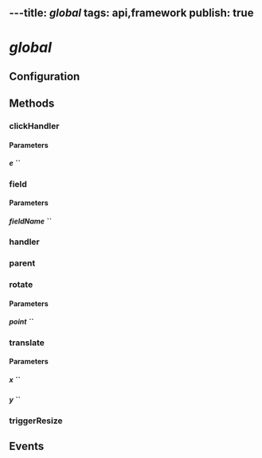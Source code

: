 ---title: _global_
tags: api,framework
publish: true
---
# _global_

## Configuration

## Methods

### clickHandler



#### Parameters

##### e ``



### field



#### Parameters

##### fieldName ``



### handler



### parent



### rotate



#### Parameters

##### point ``



### translate



#### Parameters

##### x ``



##### y ``



### triggerResize



## Events